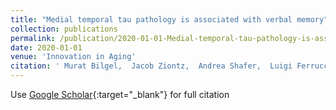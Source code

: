 ```yaml
---
title: "Medial temporal tau pathology is associated with verbal memory"
collection: publications
permalink: /publication/2020-01-01-Medial-temporal-tau-pathology-is-associated-with-verbal-memory
date: 2020-01-01
venue: 'Innovation in Aging'
citation: ' Murat Bilgel,  Jacob Ziontz,  Andrea Shafer,  Luigi Ferrucci,  Dean Wong,  Susan Resnick, &quot;Medial temporal tau pathology is associated with verbal memory.&quot; Innovation in Aging, 2020.'
---
```

Use [Google Scholar](https://scholar.google.com/scholar?q=Medial+temporal+tau+pathology+is+associated+with+verbal+memory){:target="_blank"} for full citation